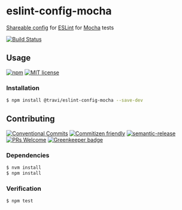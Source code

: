 # eslint-config-mocha

[Shareable config](https://eslint.org/docs/developer-guide/shareable-configs#shareable-configs)
for [ESLint](https://eslint.org) for 
[Mocha](https://mochajs.org) tests

<!-- status badges -->
[![Build Status][ci-badge]][ci-link]

## Usage

<!-- consumer badges -->
[![npm][npm-badge]][npm-link]
[![MIT license][license-badge]][license-link]

### Installation

```sh
$ npm install @travi/eslint-config-mocha --save-dev
```

## Contributing

<!-- contribution badges -->
[![Conventional Commits][commit-convention-badge]][commit-convention-link]
[![Commitizen friendly][commitizen-badge]][commitizen-link]
[![semantic-release][semantic-release-badge]][semantic-release-link]
[![PRs Welcome][PRs-badge]][PRs-link]
[![Greenkeeper badge](https://badges.greenkeeper.io/travi/eslint-config-mocha.svg)](https://greenkeeper.io/)

### Dependencies

```sh
$ nvm install
$ npm install
```

### Verification

```sh
$ npm test
```

[npm-link]: https://www.npmjs.com/package/@travi/eslint-config-mocha
[npm-badge]: https://img.shields.io/npm/v/@travi/eslint-config-mocha.svg
[license-link]: LICENSE
[license-badge]: https://img.shields.io/github/license/travi/eslint-config-mocha.svg
[ci-link]: https://travis-ci.com/travi/eslint-config-mocha
[ci-badge]: https://img.shields.io/travis/com/travi/eslint-config-mocha/master.svg
[commit-convention-link]: https://conventionalcommits.org
[commit-convention-badge]: https://img.shields.io/badge/Conventional%20Commits-1.0.0-yellow.svg
[commitizen-link]: http://commitizen.github.io/cz-cli/
[commitizen-badge]: https://img.shields.io/badge/commitizen-friendly-brightgreen.svg
[semantic-release-link]: https://github.com/semantic-release/semantic-release
[semantic-release-badge]: https://img.shields.io/badge/%20%20%F0%9F%93%A6%F0%9F%9A%80-semantic--release-e10079.svg
[PRs-link]: http://makeapullrequest.com
[PRs-badge]: https://img.shields.io/badge/PRs-welcome-brightgreen.svg
